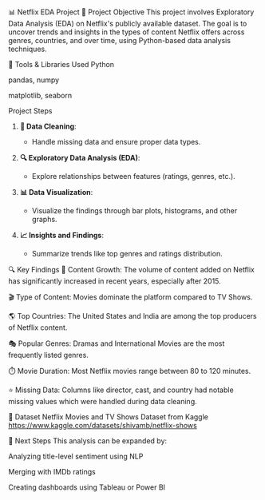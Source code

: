 📊 Netflix EDA Project
🧠 Project Objective
This project involves Exploratory Data Analysis (EDA) on Netflix's publicly available dataset. The goal is to uncover trends and insights in the types of content Netflix offers across genres, countries, and over time, using Python-based data analysis techniques.

🧰 Tools & Libraries Used
Python

pandas, numpy

matplotlib, seaborn

 Project Steps

1. **🧹 Data Cleaning**:
   - Handle missing data and ensure proper data types.
   
2. **🔍 Exploratory Data Analysis (EDA)**:
   - Explore relationships between features (ratings, genres, etc.).
   
3. **📊 Data Visualization**:
   - Visualize the findings through bar plots, histograms, and other graphs.
   
4. **📈 Insights and Findings**:
   - Summarize trends like top genres and ratings distribution.


🔍 Key Findings
📅 Content Growth: The volume of content added on Netflix has significantly increased in recent years, especially after 2015.

🎬 Type of Content: Movies dominate the platform compared to TV Shows.

🌎 Top Countries: The United States and India are among the top producers of Netflix content.

🎭 Popular Genres: Dramas and International Movies are the most frequently listed genres.

⏱️ Movie Duration: Most Netflix movies range between 80 to 120 minutes.

⭐ Missing Data: Columns like director, cast, and country had notable missing values which were handled during data cleaning.

📁 Dataset
Netflix Movies and TV Shows Dataset from Kaggle
https://www.kaggle.com/datasets/shivamb/netflix-shows

📌 Next Steps
This analysis can be expanded by:

Analyzing title-level sentiment using NLP

Merging with IMDb ratings

Creating dashboards using Tableau or Power BI
